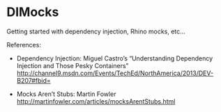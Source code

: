 DIMocks
=======

Getting started with dependency injection, Rhino mocks, etc...

References:

 - Dependency Injection: Miguel Castro’s “Understanding Dependency Injection and Those Pesky Containers”
http://channel9.msdn.com/Events/TechEd/NorthAmerica/2013/DEV-B207#fbid=

 - Mocks Aren’t Stubs: Martin Fowler
http://martinfowler.com/articles/mocksArentStubs.html